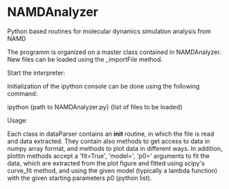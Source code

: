 # NAMDAnalyzer
Python based routines for molecular dynamics simulation analysis from NAMD

The  programm is organized on a master class contained in NAMDAnalyzer.
New files can be loaded using the _importFile method.

Start the interpreter:

Initialization of the ipython console can be done using the following command:

ipython {path to NAMDAnalyzer.py} {list of files to be loaded}

Usage:

Each class in dataParser contains an __init__ routine, in which the file is read and data extracted.
They contain also methods to get access to data in numpy array format,
and methods to plot data in different ways.
In addition, plottin methods accept a 'fit=True', 'model=<modelToUse>', 'p0=<starting parameters>' arguments to fit the data, 
which are extracted from the plot figure and fitted using scipy's curve_fit method, and using the given model 
(typically a lambda function) with the given starting parameters p0 (python list).
